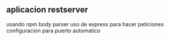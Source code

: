 ## aplicacion restserver

usando npm body parser
uso de express para hacer peticiones
configuracion para puerto automatico